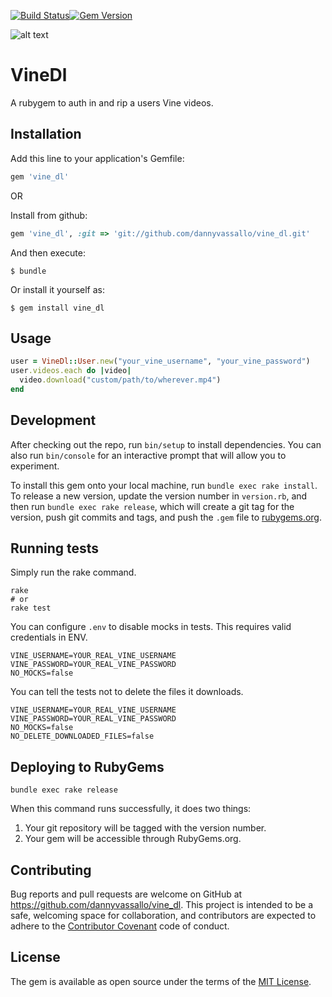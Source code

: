 [![Build Status](https://travis-ci.org/dannyvassallo/vine_dl.svg?branch=gem)](https://travis-ci.org/dannyvassallo/vine_dl)[![Gem Version](https://badge.fury.io/rb/vine_dl.svg)](https://badge.fury.io/rb/vine_dl)

![alt text](https://s3-us-west-2.amazonaws.com/vinedl/vinedllogo.png "logo")

# VineDl

A rubygem to auth in and rip a users Vine videos.

## Installation

Add this line to your application's Gemfile:

```ruby
gem 'vine_dl'
```

OR

Install from github:

```ruby
gem 'vine_dl', :git => 'git://github.com/dannyvassallo/vine_dl.git'
```

And then execute:

    $ bundle

Or install it yourself as:

    $ gem install vine_dl

## Usage

```ruby
user = VineDl::User.new("your_vine_username", "your_vine_password")
user.videos.each do |video|
  video.download("custom/path/to/wherever.mp4")
end
```

## Development

After checking out the repo, run `bin/setup` to install dependencies. You can also run `bin/console` for an interactive prompt that will allow you to experiment.

To install this gem onto your local machine, run `bundle exec rake install`. To release a new version, update the version number in `version.rb`, and then run `bundle exec rake release`, which will create a git tag for the version, push git commits and tags, and push the `.gem` file to [rubygems.org](https://rubygems.org).

## Running tests

Simply run the rake command.

```shell
rake
# or
rake test
```

You can configure `.env` to disable mocks in tests.
This requires valid credentials in ENV.

```shell
VINE_USERNAME=YOUR_REAL_VINE_USERNAME
VINE_PASSWORD=YOUR_REAL_VINE_PASSWORD
NO_MOCKS=false
```

You can tell the tests not to delete the files it downloads.

```shell
VINE_USERNAME=YOUR_REAL_VINE_USERNAME
VINE_PASSWORD=YOUR_REAL_VINE_PASSWORD
NO_MOCKS=false
NO_DELETE_DOWNLOADED_FILES=false
```

## Deploying to RubyGems

```shell
bundle exec rake release
```

When this command runs successfully, it does two things:

 1. Your git repository will be tagged with the version number.
 2. Your gem will be accessible through RubyGems.org.

## Contributing

Bug reports and pull requests are welcome on GitHub at https://github.com/dannyvassallo/vine_dl. This project is intended to be a safe, welcoming space for collaboration, and contributors are expected to adhere to the [Contributor Covenant](http://contributor-covenant.org) code of conduct.


## License

The gem is available as open source under the terms of the [MIT License](http://opensource.org/licenses/MIT).
